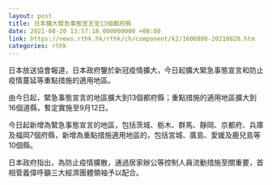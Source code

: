 ```yaml
---
layout: post
title: 日本擴大緊急事態宣言至13個都府縣
date: 2021-08-20 13:57:18.000000000 +08:00
link: https://news.rthk.hk/rthk/ch/component/k2/1606808-20210820.htm
categories: rthk
---
```


日本放送協會報道，日本政府鑒於新冠疫情擴大，今日起擴大緊急事態宣言和防止疫情蔓延等重點措施的適用地區。

由今日起，緊急事態宣言的地區擴大到13個都府縣；重點措施的適用地區擴大到16個道縣，暫定實施至9月12日。

今日起新增為緊急事態宣言的地區，包括茨城、栃木、群馬、靜岡、京都府、兵庫及福岡7個府縣，新增為重點措施適用地區的，包括宮城、廣島、愛媛及鹿兒島等10個縣。

日本政府指出，為防止疫情擴散，通過居家辦公等控制人員流動措施至關重要，首相菅義偉呼籲三大經濟團體領袖予以配合。
